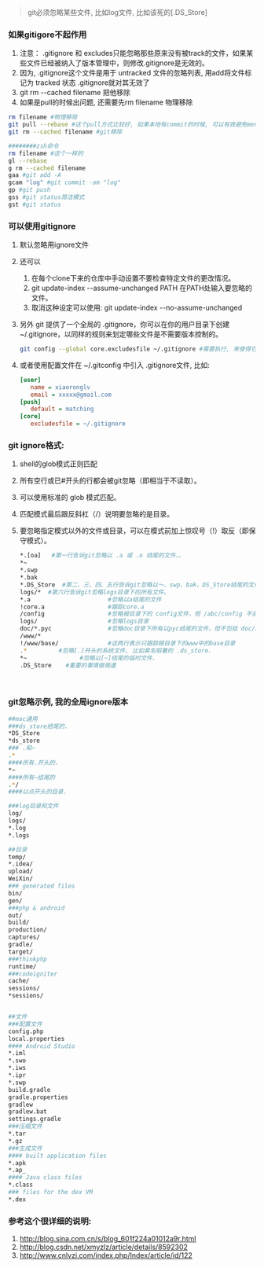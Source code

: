 > git必须忽略某些文件, 比如log文件, 比如该死的[.DS_Store]

### 如果gitigore不起作用

1. 注意： .gitignore 和 excludes只能忽略那些原来没有被track的文件，如果某些文件已经被纳入了版本管理中，则修改.gitignore是无效的。
2. 因为, .gitignore这个文件是用于 untracked 文件的忽略列表,  用add将文件标记为 tracked 状态 .gitignore就对其无效了
3. git rm --cached filename  把他移除
4. 如果是pull的时候出问题, 还需要先rm filename 物理移除

```sh
rm filename #物理移除
git pull --rebase #这个pull方式比较好, 如果本地有commit的时候, 可以有效避免merge.
git rm --cached filename #git移除

########zsh命令
rm filename #这个一样的
gl --rebase
g rm --cached filename
gaa #git add -A
gcam "log" #git commit -am "log" 
gp #git push
gss #git status简洁模式
gst #git status
```

### 可以使用gitignore

1. 默认忽略用ignore文件

2. 还可以
   1. 在每个clone下来的仓库中手动设置不要检查特定文件的更改情况。
   2. git update-index --assume-unchanged PATH    在PATH处输入要忽略的文件。
   3. 取消这种设定可以使用:  git update-index --no-assume-unchanged

3. 另外 git 提供了一个全局的 .gitignore，你可以在你的用户目录下创建 ~/.gitignore，以同样的规则来划定哪些文件是不需要版本控制的。

   ```sh
   git config --global core.excludesfile ~/.gitignore #需要执行, 来使得它生效
   ```

4. 或者使用配置文件在 ~/.gitconfig 中引入 .gitignore文件, 比如:

   ```ini
   [user]
      name = xiaoronglv
      email = xxxxx@gmail.com
   [push]
      default = matching
   [core]
      excludesfile = ~/.gitignore
   ```

### git ignore格式:

1. shell的glob模式正则匹配

2. 所有空行或已#开头的行都会被git忽略（即相当于不读取）。

3. 可以使用标准的 glob 模式匹配。

4. 匹配模式最后跟反斜杠（/）说明要忽略的是目录。

5. 要忽略指定模式以外的文件或目录，可以在模式前加上惊叹号（!）取反（即保守模式）。

   ```sh
   *.[oa]   #第一行告诉git忽略以 .a 或 .o 结尾的文件，， 
   *~  
   *.swp
   *.bak
   *.DS_Store  #第二、三、四、五行告诉git忽略以～、swp、bak、DS_Store结尾的文件
   logs/*  #第六行告诉git忽略logs目录下的所有文件。
   *.a                      #忽略以a结尾的文件
   !core.a                  #跟踪core.a
   /config                  #忽略根目录下的 config文件，但 /abc/config 不会被忽略
   logs/                    #忽略logs目录
   doc/*.pyc                #忽略doc目录下所有以pyc结尾的文件，但不包括 doc/abc/*.pyc
   /www/*
   !/www/base/              #这两行表示只跟踪根目录下的www中的base目录
   .*         #忽略[.]开头的系统文件, 比如臭名昭著的 .ds_store.
   *~				#忽略以[~]结尾的临时文件.
   .DS_Store    #重要的事情做兩邊
   ```

   ​

### git忽略示例, 我的全局ignore版本

```sh
##mac通用
###ds_store结尾的.
*DS_Store
*ds_store
### .和~
.*  
####所有.开头的.
*~  
####所有~结尾的
.*/  
####以点开头的目录.

###log目录和文件
log/
logs/
*.log
*.logs

##目录
temp/
*.idea/
upload/
WeiXin/
### generated files
bin/
gen/
###php & android
out/
build/
production/
captures/
gradle/
target/
###thinkphp
runtime/
###codeigniter
cache/
sessions/
*sessions/


##文件
###配置文件
config.php
local.properties
#### Android Studio
*.iml
*.swo
*.iws
*.ipr
*.swp
build.gradle
gradle.properties
gradlew
gradlew.bat
settings.gradle
###压缩文件
*.tar
*.gz
###生成文件
#### built application files
*.apk
*.ap_
#### Java class files
*.class
### files for the dex VM
*.dex
```

### 参考这个很详细的说明: 

1. http://blog.sina.com.cn/s/blog_601f224a01012a9r.html
2. http://blog.csdn.net/xmyzlz/article/details/8592302
3. http://www.cnlvzi.com/index.php/Index/article/id/122